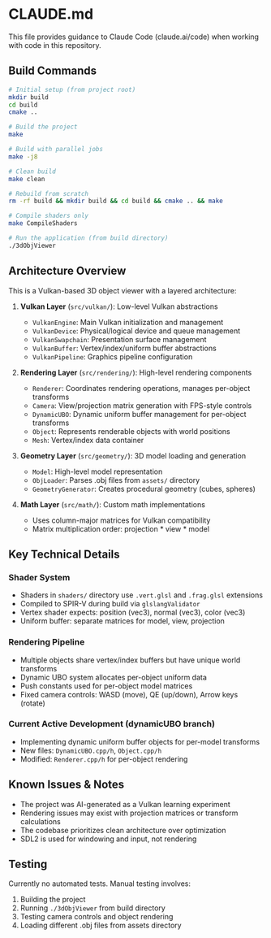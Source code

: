 # CLAUDE.md

This file provides guidance to Claude Code (claude.ai/code) when working with code in this repository.

## Build Commands

```bash
# Initial setup (from project root)
mkdir build
cd build
cmake ..

# Build the project
make

# Build with parallel jobs
make -j8

# Clean build
make clean

# Rebuild from scratch
rm -rf build && mkdir build && cd build && cmake .. && make

# Compile shaders only
make CompileShaders

# Run the application (from build directory)
./3dObjViewer
```

## Architecture Overview

This is a Vulkan-based 3D object viewer with a layered architecture:

1. **Vulkan Layer** (`src/vulkan/`): Low-level Vulkan abstractions
   - `VulkanEngine`: Main Vulkan initialization and management
   - `VulkanDevice`: Physical/logical device and queue management
   - `VulkanSwapchain`: Presentation surface management
   - `VulkanBuffer`: Vertex/index/uniform buffer abstractions
   - `VulkanPipeline`: Graphics pipeline configuration

2. **Rendering Layer** (`src/rendering/`): High-level rendering components
   - `Renderer`: Coordinates rendering operations, manages per-object transforms
   - `Camera`: View/projection matrix generation with FPS-style controls
   - `DynamicUBO`: Dynamic uniform buffer management for per-object transforms
   - `Object`: Represents renderable objects with world positions
   - `Mesh`: Vertex/index data container

3. **Geometry Layer** (`src/geometry/`): 3D model loading and generation
   - `Model`: High-level model representation
   - `ObjLoader`: Parses .obj files from `assets/` directory
   - `GeometryGenerator`: Creates procedural geometry (cubes, spheres)

4. **Math Layer** (`src/math/`): Custom math implementations
   - Uses column-major matrices for Vulkan compatibility
   - Matrix multiplication order: projection * view * model

## Key Technical Details

### Shader System
- Shaders in `shaders/` directory use `.vert.glsl` and `.frag.glsl` extensions
- Compiled to SPIR-V during build via `glslangValidator`
- Vertex shader expects: position (vec3), normal (vec3), color (vec3)
- Uniform buffer: separate matrices for model, view, projection

### Rendering Pipeline
- Multiple objects share vertex/index buffers but have unique world transforms
- Dynamic UBO system allocates per-object uniform data
- Push constants used for per-object model matrices
- Fixed camera controls: WASD (move), QE (up/down), Arrow keys (rotate)

### Current Active Development (dynamicUBO branch)
- Implementing dynamic uniform buffer objects for per-model transforms
- New files: `DynamicUBO.cpp/h`, `Object.cpp/h`
- Modified: `Renderer.cpp/h` for per-object rendering

## Known Issues & Notes

- The project was AI-generated as a Vulkan learning experiment
- Rendering issues may exist with projection matrices or transform calculations
- The codebase prioritizes clean architecture over optimization
- SDL2 is used for windowing and input, not rendering

## Testing

Currently no automated tests. Manual testing involves:
1. Building the project
2. Running `./3dObjViewer` from build directory
3. Testing camera controls and object rendering
4. Loading different .obj files from assets directory